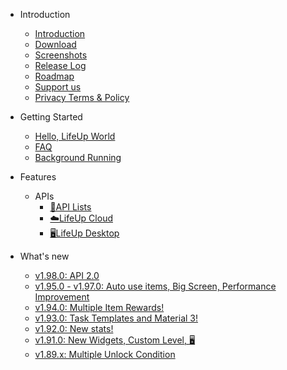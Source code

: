 - Introduction

  - [Introduction](Introduction.md)
  - [Download](introduction/download.md)
  - [Screenshots](Screenshots.md)
  - [Release Log](ReleaseLog.md)
  - [Roadmap](introduction/roadmap.md)
  - [Support us](Support_us.md)
  - [Privacy Terms & Policy](introduction/privacy-terms.md)
- Getting Started

  - [Hello, LifeUp World](guide/hello_lifeup.md)
  - [FAQ](guide/faq.md)
  - [Background Running](guide/background_running.md)

- Features
  - APIs
    - [📄API Lists](guide/api.md)
    - [☁️LifeUp Cloud](guide/api_cloud.md)
    - [🖥LifeUp Desktop](guide/api_desktop.md)
  
- What's new
  - [v1.98.0: API 2.0](feature/198.md)
  - [v1.95.0 - v1.97.0: Auto use items, Big Screen, Performance Improvement](ReleaseLog.md)
  - [v1.94.0: Multiple Item Rewards!](feature/194.md)
  - [v1.93.0: Task Templates and Material 3! ](feature/193.md)
  - [v1.92.0: New stats! ](feature/192.md)
  - [v1.91.0: New Widgets, Custom Level, 🖥 ](feature/191.md)
  - [v1.89.x: Multiple Unlock Condition](feature/189.md)